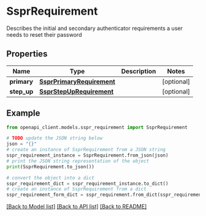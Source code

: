 # SsprRequirement

Describes the initial and secondary authenticator requirements a user needs to reset their password

## Properties

Name | Type | Description | Notes
------------ | ------------- | ------------- | -------------
**primary** | [**SsprPrimaryRequirement**](SsprPrimaryRequirement.md) |  | [optional] 
**step_up** | [**SsprStepUpRequirement**](SsprStepUpRequirement.md) |  | [optional] 

## Example

```python
from openapi_client.models.sspr_requirement import SsprRequirement

# TODO update the JSON string below
json = "{}"
# create an instance of SsprRequirement from a JSON string
sspr_requirement_instance = SsprRequirement.from_json(json)
# print the JSON string representation of the object
print(SsprRequirement.to_json())

# convert the object into a dict
sspr_requirement_dict = sspr_requirement_instance.to_dict()
# create an instance of SsprRequirement from a dict
sspr_requirement_form_dict = sspr_requirement.from_dict(sspr_requirement_dict)
```
[[Back to Model list]](../README.md#documentation-for-models) [[Back to API list]](../README.md#documentation-for-api-endpoints) [[Back to README]](../README.md)


